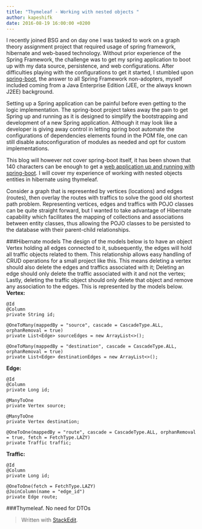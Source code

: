 ```yaml
---
title: "Thymeleaf - Working with nested objects "
author: kapeshifk
date: 2016-08-19 16:00:00 +0200
---
```


I recently joined BSG and on day one I was tasked to work on a graph theory assignment project that required usage of spring framework, hibernate and web-based technology. Without prior experience of the Spring Framework, the challenge was to get my spring application to boot up with my data source, persistence, and web configurations. After difficulties playing with the configurations to get it started, I stumbled upon [spring-boot](http://projects.spring.io/spring-boot/), the answer to all Spring Framework non-adopters, myself included coming from a Java Enterprise Edition (JEE, or the always known J2EE) background. 

Setting up a Spring application can be painful before even getting to the logic implementation. 
The spring-boot project takes away the pain to get Spring up and running as it is designed to simplify the bootstrapping and development of a new Spring application. Although it may look like a developer is giving away control in letting spring boot automate the configurations 
of dependencies elements found in the POM file, one can still disable autoconfiguration of modules as needed and opt for custom implementations. 

This blog will however not cover spring-boot itself, it has been shown that 140 characters can be enough to get a [web application up and running with spring-boot](http://www.slideshare.net/andypiper/andy-p-boot). I will cover my experience of working with nested objects entities in hibernate using thymeleaf. 

Consider a graph that is represented by vertices (locations) and edges (routes), then overlay the routes with traffics to solve the good old shortest path problem. Representing vertices, edges and traffics with POJO classes can be quite straight forward, but I wanted to take advantage of Hibernate capability which facilitates the mapping of collections and associations between entity classes, thus allowing the POJO classes to be persisted to the database with their parent-child relationships.

###Hibernate models
The design of the models below is to have an object Vertex holding all edges connected to it, subsequently, the edges will hold all traffic objects related to them. This relationship allows easy handling of CRUD operations for a small project like this. This means deleting a vertex should also delete the edges and traffics associated with it; Deleting an edge should only delete the traffic associated with it and not the vertex; Lastly, deleting the traffic object should only delete that object and remove any association to the edges. This is represented by the models below.
**Vertex:**
```
@Id
@Column
private String id;

@OneToMany(mappedBy = "source", cascade = CascadeType.ALL, orphanRemoval = true)
private List<Edge> sourceEdges = new ArrayList<>();

@OneToMany(mappedBy = "destination", cascade = CascadeType.ALL, orphanRemoval = true)
private List<Edge> destinationEdges = new ArrayList<>();
```

**Edge:**
```
@Id
@Column
private Long id;

@ManyToOne
private Vertex source;

@ManyToOne
private Vertex destination;

@OneToOne(mappedBy = "route", cascade = CascadeType.ALL, orphanRemoval = true, fetch = FetchType.LAZY)
private Traffic traffic;
```
**Traffic:**
```
@Id
@Column
private Long id;

@OneToOne(fetch = FetchType.LAZY)
@JoinColumn(name = "edge_id")
private Edge route;
```
###Thymeleaf.
No need for DTOs
> Written with [StackEdit](https://stackedit.io/).